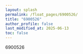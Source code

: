 ```yaml
---
layout: splash
permalink: /float_pages/6900526/
title: "6900526"
author_profile: false
last_modified_at: 2025-06-13
toc: false
---
```

 
6900526
